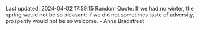 Last updated: 2024-04-02 17:59:15
Random Quote: If we had no winter, the spring would not be so pleasant; if we did not sometimes taste of adversity, prosperity would not be so welcome. - Anne Bradstreet